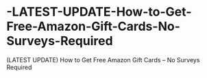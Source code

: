 # -LATEST-UPDATE-How-to-Get-Free-Amazon-Gift-Cards-No-Surveys-Required
(LATEST UPDATE) How to Get Free Amazon Gift Cards – No Surveys Required
